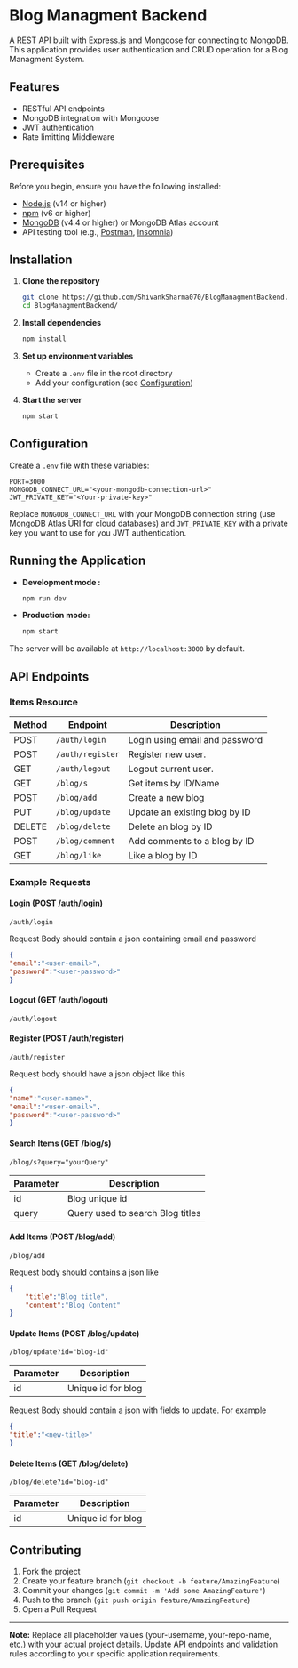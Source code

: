 # Blog Managment Backend

A REST API built with Express.js and Mongoose for connecting to MongoDB. This application provides user authentication and CRUD operation for a Blog Managment System.

## Features

- RESTful API endpoints
- MongoDB integration with Mongoose
- JWT authentication
- Rate limitting Middleware

## Prerequisites

Before you begin, ensure you have the following installed:

- [Node.js](https://nodejs.org/) (v14 or higher)
- [npm](https://npmjs.com/) (v6 or higher)
- [MongoDB](https://www.mongodb.com/) (v4.4 or higher) or MongoDB Atlas account
- API testing tool (e.g., [Postman](https://www.postman.com/), [Insomnia](https://insomnia.rest/))

## Installation

1. **Clone the repository**
   ```bash
   git clone https://github.com/ShivankSharma070/BlogManagmentBackend.git
   cd BlogManagmentBackend/
   ```

2. **Install dependencies**
   ```bash
   npm install
   ```

3. **Set up environment variables**
   - Create a `.env` file in the root directory
   - Add your configuration (see [Configuration](#configuration))

4. **Start the server**
   ```bash
   npm start
   ```

## Configuration

Create a `.env` file with these variables:

```env
PORT=3000
MONGODB_CONNECT_URL="<your-mongodb-connection-url>"
JWT_PRIVATE_KEY="<Your-private-key>"

```

Replace `MONGODB_CONNECT_URL` with your MongoDB connection string (use MongoDB Atlas URI for cloud databases) and `JWT_PRIVATE_KEY` with a private key you want to use for you JWT authentication.

## Running the Application

- **Development mode :**
  ```bash
  npm run dev
  ```

- **Production mode:**
  ```bash
  npm start
  ```

The server will be available at `http://localhost:3000` by default.

## API Endpoints

### Items Resource

| Method | Endpoint            | Description                       |
| ------ | ------------------- | --------------------------------- |
| POST   | `/auth/login`       | Login using email and password    |
| POST   | `/auth/register`    | Register new user.                |
| GET    | `/auth/logout`      | Logout current user.              |
| GET    | `/blog/s`      | Get items by ID/Name          |
| POST   | `/blog/add`    | Create a new blog                 |
| PUT    | `/blog/update` | Update an existing blog by ID|
| DELETE | `/blog/delete` | Delete an blog by ID          |
| POST   | `/blog/comment` | Add comments to a blog by ID         |
| GET | `/blog/like` | Like a blog by ID          |

### Example Requests

#### Login (POST /auth/login)
```
/auth/login
```

Request Body should contain a json containing email and password
```json
{
"email":"<user-email>",
"password":"<user-password>"
}
```

#### Logout (GET /auth/logout)
```
/auth/logout
```

#### Register (POST /auth/register)
```
/auth/register
```

Request body should have a json object like this 
```json
{
"name":"<user-name>",
"email":"<user-email>",
"password":"<user-password>"
}
```

#### Search Items (GET /blog/s)
```
/blog/s?query="yourQuery"
```

| Parameter | Description                           |
| --------- | ------------------------------------- |
| id        | Blog unique id                        |
| query     | Query used to search Blog titles      |

#### Add Items (POST /blog/add)
```
/blog/add
```

Request body should contains a json like
```json
{
    "title":"Blog title",
    "content":"Blog Content"
}
```

#### Update Items (POST /blog/update)
```
/blog/update?id="blog-id"
```

| Parameter | Description         |
| --------- | ------------------- |
| id        | Unique id for blog |

Request Body should contain a json with fields to update. For example 
```json
{
"title":"<new-title>" 
}
```

#### Delete Items (GET /blog/delete)
```
/blog/delete?id="blog-id"
```

| Parameter | Description         |
| --------- | ------------------- |
| id        | Unique id for blog |


## Contributing

1. Fork the project
2. Create your feature branch (`git checkout -b feature/AmazingFeature`)
3. Commit your changes (`git commit -m 'Add some AmazingFeature'`)
4. Push to the branch (`git push origin feature/AmazingFeature`)
5. Open a Pull Request



---

**Note:** Replace all placeholder values (your-username, your-repo-name, etc.) with your actual project details. Update API endpoints and validation rules according to your specific application requirements.
```
